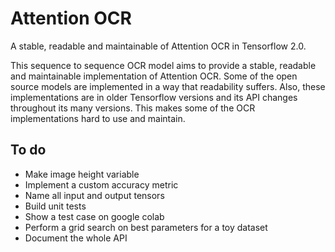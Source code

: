 # Attention OCR

A stable, readable and maintainable of Attention OCR in Tensorflow 2.0.

This sequence to sequence OCR model aims to provide a stable, readable and maintainable implementation of Attention OCR.
Some of the open source models are implemented in a way that readability suffers.
Also, these implementations are in older Tensorflow versions and its API changes throughout its many versions.
This makes some of the OCR implementations hard to use and maintain.

## To do

* Make image height variable
* Implement a custom accuracy metric
* Name all input and output tensors 
* Build unit tests
* Show a test case on google colab
* Perform a grid search on best parameters for a toy dataset
* Document the whole API
